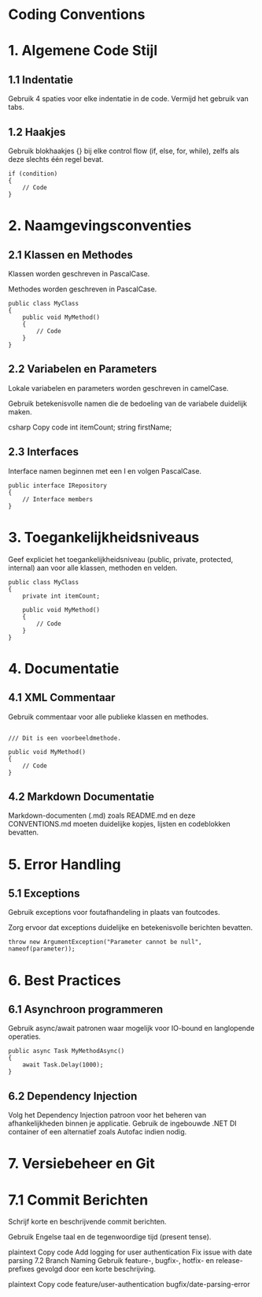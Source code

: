 # Coding Conventions


# 1. Algemene Code Stijl
## 1.1 Indentatie
Gebruik 4 spaties voor elke indentatie in de code.
Vermijd het gebruik van tabs.
## 1.2 Haakjes
Gebruik blokhaakjes {} bij elke control flow (if, else, for, while), zelfs als deze slechts één regel bevat.


```
if (condition)
{
    // Code
}
```
# 2. Naamgevingsconventies
## 2.1 Klassen en Methodes
Klassen worden geschreven in PascalCase.

Methodes worden geschreven in PascalCase.

```
public class MyClass
{
    public void MyMethod()
    {
        // Code
    }
}
```

## 2.2 Variabelen en Parameters
Lokale variabelen en parameters worden geschreven in camelCase.

Gebruik betekenisvolle namen die de bedoeling van de variabele duidelijk maken.

csharp
Copy code
int itemCount;
string firstName;
## 2.3 Interfaces
Interface namen beginnen met een I en volgen PascalCase.

```
public interface IRepository
{
    // Interface members
}
```

# 3. Toegankelijkheidsniveaus
Geef expliciet het toegankelijkheidsniveau (public, private, protected, internal) aan voor alle klassen, methoden en velden.

```
public class MyClass
{
    private int itemCount;
    
    public void MyMethod()
    {
        // Code
    }
}
```
# 4. Documentatie
## 4.1 XML Commentaar
Gebruik commentaar voor alle publieke klassen en methodes.

```

/// Dit is een voorbeeldmethode.

public void MyMethod()
{
    // Code
}

```
## 4.2 Markdown Documentatie
Markdown-documenten (.md) zoals README.md en deze CONVENTIONS.md moeten duidelijke kopjes, lijsten en codeblokken bevatten.
# 5. Error Handling
## 5.1 Exceptions
Gebruik exceptions voor foutafhandeling in plaats van foutcodes.

Zorg ervoor dat exceptions duidelijke en betekenisvolle berichten bevatten.

```
throw new ArgumentException("Parameter cannot be null", nameof(parameter));
```
# 6. Best Practices
## 6.1 Asynchroon programmeren
Gebruik async/await patronen waar mogelijk voor IO-bound en langlopende operaties.
```
public async Task MyMethodAsync()
{
    await Task.Delay(1000);
}
```
## 6.2 Dependency Injection
Volg het Dependency Injection patroon voor het beheren van afhankelijkheden binnen je applicatie.
Gebruik de ingebouwde .NET DI container of een alternatief zoals Autofac indien nodig.
# 7. Versiebeheer en Git
# 7.1 Commit Berichten
Schrijf korte en beschrijvende commit berichten.

Gebruik Engelse taal en de tegenwoordige tijd (present tense).

plaintext
Copy code
Add logging for user authentication
Fix issue with date parsing
7.2 Branch Naming
Gebruik feature-, bugfix-, hotfix- en release- prefixes gevolgd door een korte beschrijving.

plaintext
Copy code
feature/user-authentication
bugfix/date-parsing-error


